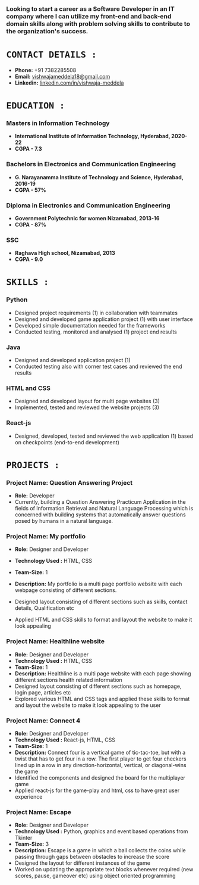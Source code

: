 

### Looking to start a career as a Software Developer in an IT company where I can utilize my front-end and back-end domain skills along with problem solving skills to contribute to the organization's success.

# `CONTACT DETAILS :`
- **Phone:** +91 7382285508
- **Email:**  vishwajameddela18@gmail.com
- **Linkedin:** [linkedin.com/in/vishwaja-meddela](linkedin.com/in/vishwaja-meddela)

# `EDUCATION :`
### Masters in Information Technology
- **International Institute of Information Technology, Hyderabad, 2020-22** 
- **CGPA - 7.3**

### Bachelors in Electronics and Communication Engineering
- **G. Narayanamma Institute of Technology and Science, Hyderabad, 2016-19** 
- **CGPA - 57%**

### Diploma in  Electronics and Communication Engineering
- **Government Polytechnic for women Nizamabad,  2013-16**
- **CGPA - 87%**

### SSC
- **Raghava High school, Nizamabad,  2013**
- **CGPA - 9.0**

# `SKILLS : `
### Python

- Designed project requirements (1)  in collaboration with teammates
- Designed and developed game application project (1) with user interface
- Developed simple documentation needed for the frameworks
- Conducted testing, monitored  and analysed (1) project end results

### Java

- Designed and developed application project (1)
- Conducted testing also with corner test cases and reviewed the end results

### HTML and CSS

- Designed and developed layout for multi page websites (3)
- Implemented, tested and reviewed the website projects (3)

### React-js
- Designed, developed, tested and reviewed the web application (1) based on checkpoints (end-to-end development)

# `PROJECTS : `

### Project Name: Question Answering Project

- **Role:** Developer 
- Currently, building a Question Answering Practicum Application in the fields of Information Retrieval and Natural Language Processing which is concerned with building systems that automatically answer questions posed by humans in a natural language.

### Project Name: My portfolio

- **Role:** Designer and Developer
- **Technology Used :** HTML, CSS
- **Team-Size:** 1
- **Description:** My portfolio is a multi page portfolio website with each webpage consisting of different sections.

- Designed layout consisting of different sections such as skills, contact details, Qualification etc
- Applied HTML and CSS skills to format and layout  the website to make it look appealing


### Project Name: Healthline website

- **Role:** Designer and Developer
- **Technology Used :** HTML, CSS
- **Team-Size:** 1
- **Description:** Healthline is a multi page website with each page showing different sections health related information 
- Designed layout consisting of different sections such as homepage, login page, articles etc
- Explored various HTML and CSS tags and applied these skills to format and layout  the website to make it look appealing to the user


### Project Name: Connect 4

- **Role:** Designer and Developer
- **Technology Used :** React-js, HTML, CSS
- **Team-Size:** 1
- **Description:** Connect four is a vertical game of tic-tac-toe, but with a twist that has to get four in a row. The first player to get four checkers lined up in a row in any direction-horizontal, vertical, or diagonal-wins the game
- Identified the components and designed the board for the multiplayer game
- Applied react-js for the game-play and html, css to have great user experience


### Project Name: Escape

- **Role:** Designer and Developer
- **Technology Used :** Python, graphics and event based operations from Tkinter
- **Team-Size:** 3
- **Description:** Escape is a game in which a ball collects the coins while passing through gaps between obstacles to increase the score
- Designed the layout for different instances of the game
- Worked on updating the appropriate text blocks whenever required (new scores, pause, gameover etc) using object oriented programming

